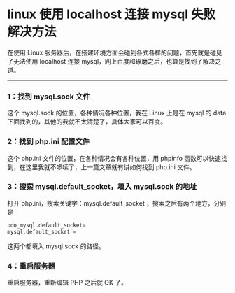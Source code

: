 # linux 使用 localhost 连接 mysql 失败解决方法

在使用 Linux 服务器后，在搭建环境方面会碰到各式各样的问题，首先就是碰见了无法使用 localhost 连接 mysql，网上百度和琢磨之后，也算是找到了解决之道。

---

### 1：找到 mysql.sock 文件

这个 mysql.sock 的位置，各种情况各种位置，我在 Linux 上是在 mysql 的 data 下面找到的，其他的我就不太清楚了，具体大家可以百度。

### 2：找到 php.ini 配置文件

这个 php.ini 文件的位置，在各种情况会有各种位置，用 phpinfo 函数可以快速找到，在这里我就不啰嗦了，上一篇文章就有讲如何找到 php.ini 文件。

### 3：搜索 mysql.default_socket，填入 mysql.sock 的地址

打开 php.ini，搜索关键字：mysql.default_socket ，搜索之后有两个地方，分别是

```php
pdo_mysql.default_socket=
mysql.default_socket =
```

这两个都填入 mysql.sock 的路径。

### 4：重启服务器

重启服务器，重新编辑 PHP 之后就 OK 了。
